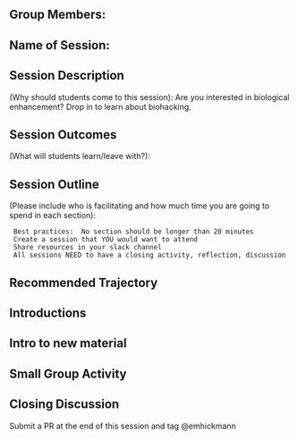 ## Group Members:



## Name of Session: 

## Session Description 

(Why should students come to this session): Are you interested in biological enhancement? Drop in to learn about biohacking.

## Session Outcomes 

(What will students learn/leave with?): 

## Session Outline 

(Please include who is facilitating and how much time you are going to spend in each section):



     Best practices:  No section should be longer than 20 minutes
     Create a session that YOU would want to attend
     Share resources in your slack channel
     All sessions NEED to have a closing activity, reflection, discussion
    
## Recommended Trajectory 
## Introductions 
## Intro to new material
## Small Group Activity
## Closing Discussion


Submit a PR at the end of this session and tag @emhickmann
